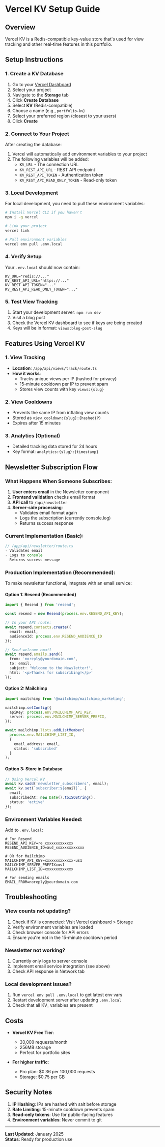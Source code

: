 # Vercel KV Setup Guide

## Overview
Vercel KV is a Redis-compatible key-value store that's used for view tracking and other real-time features in this portfolio.

## Setup Instructions

### 1. Create a KV Database

1. Go to your [Vercel Dashboard](https://vercel.com/dashboard)
2. Select your project
3. Navigate to the **Storage** tab
4. Click **Create Database**
5. Select **KV** (Redis-compatible)
6. Choose a name (e.g., `portfolio-kv`)
7. Select your preferred region (closest to your users)
8. Click **Create**

### 2. Connect to Your Project

After creating the database:

1. Vercel will automatically add environment variables to your project
2. The following variables will be added:
   - `KV_URL` - The connection URL
   - `KV_REST_API_URL` - REST API endpoint
   - `KV_REST_API_TOKEN` - Authentication token
   - `KV_REST_API_READ_ONLY_TOKEN` - Read-only token

### 3. Local Development

For local development, you need to pull these environment variables:

```bash
# Install Vercel CLI if you haven't
npm i -g vercel

# Link your project
vercel link

# Pull environment variables
vercel env pull .env.local
```

### 4. Verify Setup

Your `.env.local` should now contain:
```env
KV_URL="redis://..."
KV_REST_API_URL="https://..."
KV_REST_API_TOKEN="..."
KV_REST_API_READ_ONLY_TOKEN="..."
```

### 5. Test View Tracking

1. Start your development server: `npm run dev`
2. Visit a blog post
3. Check the Vercel KV dashboard to see if keys are being created
4. Keys will be in format: `views:blog-post-slug`

## Features Using Vercel KV

### 1. View Tracking
- **Location**: `/app/api/views/track/route.ts`
- **How it works**:
  - Tracks unique views per IP (hashed for privacy)
  - 15-minute cooldown per IP to prevent spam
  - Stores view counts with key `views:{slug}`

### 2. View Cooldowns
- Prevents the same IP from inflating view counts
- Stored as `view_cooldown:{slug}:{hashedIP}`
- Expires after 15 minutes

### 3. Analytics (Optional)
- Detailed tracking data stored for 24 hours
- Key format: `analytics:{slug}:{timestamp}`

## Newsletter Subscription Flow

### What Happens When Someone Subscribes:

1. **User enters email** in the Newsletter component
2. **Frontend validation** checks email format
3. **API call** to `/api/newsletter`
4. **Server-side processing**:
   - Validates email format again
   - Logs the subscription (currently console.log)
   - Returns success response

### Current Implementation (Basic):
```typescript
// /app/api/newsletter/route.ts
- Validates email
- Logs to console
- Returns success message
```

### Production Implementation (Recommended):

To make newsletter functional, integrate with an email service:

#### Option 1: Resend (Recommended)
```typescript
import { Resend } from 'resend';

const resend = new Resend(process.env.RESEND_API_KEY);

// In your API route:
await resend.contacts.create({
  email: email,
  audienceId: process.env.RESEND_AUDIENCE_ID
});

// Send welcome email
await resend.emails.send({
  from: 'noreply@yourdomain.com',
  to: email,
  subject: 'Welcome to the Newsletter!',
  html: '<p>Thanks for subscribing!</p>'
});
```

#### Option 2: Mailchimp
```typescript
import mailchimp from '@mailchimp/mailchimp_marketing';

mailchimp.setConfig({
  apiKey: process.env.MAILCHIMP_API_KEY,
  server: process.env.MAILCHIMP_SERVER_PREFIX,
});

await mailchimp.lists.addListMember(
  process.env.MAILCHIMP_LIST_ID,
  { 
    email_address: email, 
    status: 'subscribed' 
  }
);
```

#### Option 3: Store in Database
```typescript
// Using Vercel KV
await kv.sadd('newsletter_subscribers', email);
await kv.set(`subscriber:${email}`, {
  email,
  subscribedAt: new Date().toISOString(),
  status: 'active'
});
```

### Environment Variables Needed:

Add to `.env.local`:
```env
# For Resend
RESEND_API_KEY=re_xxxxxxxxxxxxx
RESEND_AUDIENCE_ID=aud_xxxxxxxxxxxxx

# OR for Mailchimp
MAILCHIMP_API_KEY=xxxxxxxxxxxxx-us1
MAILCHIMP_SERVER_PREFIX=us1
MAILCHIMP_LIST_ID=xxxxxxxxxxxxx

# For sending emails
EMAIL_FROM=noreply@yourdomain.com
```

## Troubleshooting

### View counts not updating?
1. Check if KV is connected: Visit Vercel dashboard > Storage
2. Verify environment variables are loaded
3. Check browser console for API errors
4. Ensure you're not in the 15-minute cooldown period

### Newsletter not working?
1. Currently only logs to server console
2. Implement email service integration (see above)
3. Check API response in Network tab

### Local development issues?
1. Run `vercel env pull .env.local` to get latest env vars
2. Restart development server after updating `.env.local`
3. Check that all KV_ variables are present

## Costs

- **Vercel KV Free Tier**: 
  - 30,000 requests/month
  - 256MB storage
  - Perfect for portfolio sites

- **For higher traffic**:
  - Pro plan: $0.36 per 100,000 requests
  - Storage: $0.75 per GB

## Security Notes

1. **IP Hashing**: IPs are hashed with salt before storage
2. **Rate Limiting**: 15-minute cooldown prevents spam
3. **Read-only tokens**: Use for public-facing features
4. **Environment variables**: Never commit to git

---

**Last Updated**: January 2025  
**Status**: Ready for production use